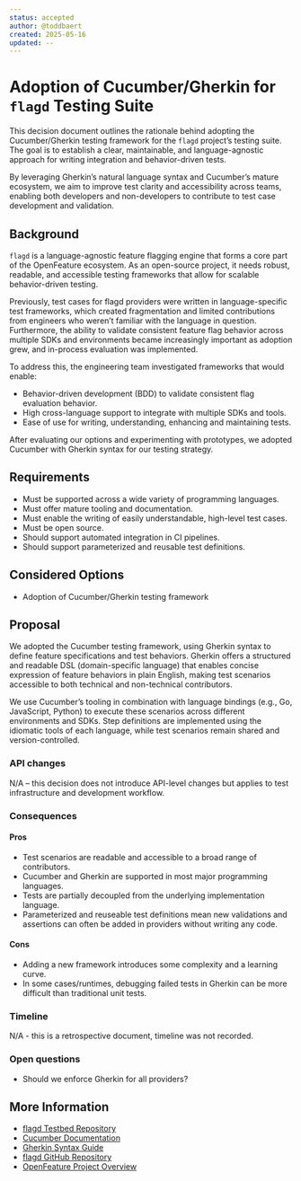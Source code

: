 ```yaml
---
status: accepted
author: @toddbaert
created: 2025-05-16
updated: --
---
```


# Adoption of Cucumber/Gherkin for `flagd` Testing Suite

This decision document outlines the rationale behind adopting the Cucumber/Gherkin testing framework for the `flagd` project’s testing suite. The goal is to establish a clear, maintainable, and language-agnostic approach for writing integration and behavior-driven tests.

By leveraging Gherkin’s natural language syntax and Cucumber’s mature ecosystem, we aim to improve test clarity and accessibility across teams, enabling both developers and non-developers to contribute to test case development and validation.

## Background

`flagd` is a language-agnostic feature flagging engine that forms a core part of the OpenFeature ecosystem. As an open-source project, it needs robust, readable, and accessible testing frameworks that allow for scalable behavior-driven testing.

Previously, test cases for flagd providers were written in language-specific test frameworks, which created fragmentation and limited contributions from engineers who weren’t familiar with the language in question. Furthermore, the ability to validate consistent feature flag behavior across multiple SDKs and environments became increasingly important as adoption grew, and in-process evaluation was implemented.

To address this, the engineering team investigated frameworks that would enable:

- Behavior-driven development (BDD) to validate consistent flag evaluation behavior.
- High cross-language support to integrate with multiple SDKs and tools.
- Ease of use for writing, understanding, enhancing and maintaining tests.

After evaluating our options and experimenting with prototypes, we adopted Cucumber with Gherkin syntax for our testing strategy.

## Requirements

- Must be supported across a wide variety of programming languages.
- Must offer mature tooling and documentation.
- Must enable the writing of easily understandable, high-level test cases.
- Must be open source.
- Should support automated integration in CI pipelines.
- Should support parameterized and reusable test definitions.

## Considered Options

- Adoption of Cucumber/Gherkin testing framework

## Proposal

We adopted the Cucumber testing framework, using Gherkin syntax to define feature specifications and test behaviors. Gherkin offers a structured and readable DSL (domain-specific language) that enables concise expression of feature behaviors in plain English, making test scenarios accessible to both technical and non-technical contributors.

We use Cucumber’s tooling in combination with language bindings (e.g., Go, JavaScript, Python) to execute these scenarios across different environments and SDKs. Step definitions are implemented using the idiomatic tools of each language, while test scenarios remain shared and version-controlled.

### API changes

N/A – this decision does not introduce API-level changes but applies to test infrastructure and development workflow.

### Consequences

#### Pros

- Test scenarios are readable and accessible to a broad range of contributors.
- Cucumber and Gherkin are supported in most major programming languages.
- Tests are partially decoupled from the underlying implementation language.
- Parameterized and reuseable test definitions mean new validations and assertions can often be added in providers without writing any code.

#### Cons

- Adding a new framework introduces some complexity and a learning curve.
- In some cases/runtimes, debugging failed tests in Gherkin can be more difficult than traditional unit tests.

### Timeline

N/A - this is a retrospective document, timeline was not recorded.

### Open questions

- Should we enforce Gherkin for all providers?

## More Information

- [flagd Testbed Repository](https://github.com/open-feature/flagd-testbed)
- [Cucumber Documentation](https://cucumber.io/docs/)
- [Gherkin Syntax Guide](https://cucumber.io/docs/gherkin/)
- [flagd GitHub Repository](https://github.com/open-feature/flagd)
- [OpenFeature Project Overview](https://openfeature.dev/)
